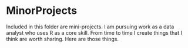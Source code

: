 # MinorProjects

Included in this folder are mini-projects. I am pursuing work as a data analyst who uses R as a core skill. From time to time I create things that I think are worth sharing. Here are those things.
